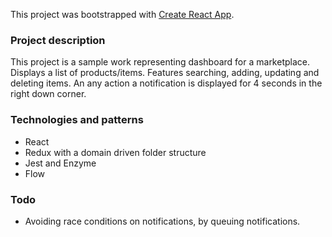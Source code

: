 This project was bootstrapped with [Create React App](https://github.com/facebookincubator/create-react-app).

### Project description

This project is a sample work representing dashboard for a marketplace. Displays a list of products/items. Features searching, adding, updating and deleting items. An any action a notification is displayed for 4 seconds in the right down corner.

### Technologies and patterns


- React
- Redux with a domain driven folder structure
- Jest and Enzyme
- Flow


### Todo

- Avoiding race conditions on notifications, by queuing notifications.
